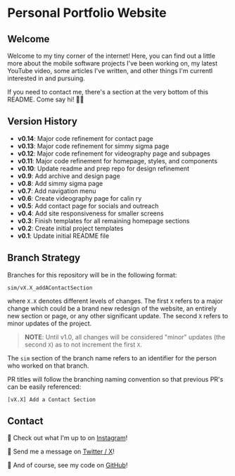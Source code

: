 # Personal Portfolio Website

## Welcome

Welcome to my tiny corner of the internet! Here, you can find out a little more about the mobile software projects I've been working on, my latest YouTube video, some articles I've written, and other things I'm currentl interested in and pursuing. 

If you need to contact me, there's a section at the very bottom of this README. Come say hi! 👋🏽

## Version History

- **v0.14**: Major code refinement for contact page
- **v0.13**: Major code refinement for simmy sigma page
- **v0.12**: Major code refinement for videography page and subpages
- **v0.11**: Major code refinement for homepage, styles, and components
- **v0.10**: Update readme and prep repo for design refinement
- **v0.9**: Add archive and design page
- **v0.8**: Add simmy sigma page
- **v0.7**: Add navigation menu
- **v0.6**: Create videography page for calin ry
- **v0.5**: Add contact page for socials and outreach
- **v0.4**: Add site responsiveness for smaller screens
- **v0.3**: Finish templates for all remaining homepage sections
- **v0.2**: Create initial project templates 
- **v0.1**: Update initial README file

## Branch Strategy

Branches for this repository will be in the following format:

```
sim/vX.X_addAContactSection
```

where `X.X` denotes different levels of changes. The first `X` refers to a major change which could be a brand new redesign of the website, an entirely new section or page, or any other significant update. The second `X` refers to minor updates of the project.

> **NOTE**: Until v1.0, all changes will be considered "minor" updates (the second `X`) as to not increment the first `X`.

The `sim` section of the branch name refers to an identifier for the person who worked on that branch.

PR titles will follow the branching naming convention so that previous PR's can be easily referenced:

```
[vX.X] Add a Contact Section
```

## Contact

📸 Check out what I'm up to on [Instagram](https://instagram.com/calvinrai.io?igshid=YTQwZjQ0NmI0OA%3D%3D&utm_source=qr)!

💌 Send me a message on [Twitter / X](https://twitter.com/calvinraiio)!

👾 And of course, see my code on [GitHub](https://github.com/raicalvin)!
